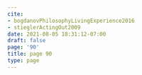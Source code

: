 ```yaml
---
cite:
- bogdanovPhilosophyLivingExperience2016
- stieglerActingOut2009
date: 2021-08-05 18:31:12-07:00
draft: false
page: '90'
title: page 90
type: page
---
```


